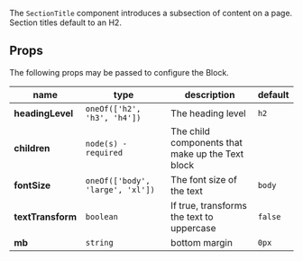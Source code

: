 
The `SectionTitle` component introduces a subsection of content on a page. Section titles default to an H2.

## Props

The following props may be passed to configure the Block.

| name              | type                             | description                                      | default |
| ----------------- | -------------------------------- | ------------------------------------------------ | ------- |
| **headingLevel**  | `oneOf(['h2', 'h3', 'h4'])`      | The heading level                                | `h2`    |
| **children**      | `node(s) - required`             | The child components that make up the Text block |         |
| **fontSize**      | `oneOf(['body', 'large', 'xl'])` | The font size of the text                        | `body`  |
| **textTransform** | `boolean`                        | If true, transforms the text to uppercase        | `false` |
| **mb**            | `string`                         | bottom margin                                    | `0px`   |
